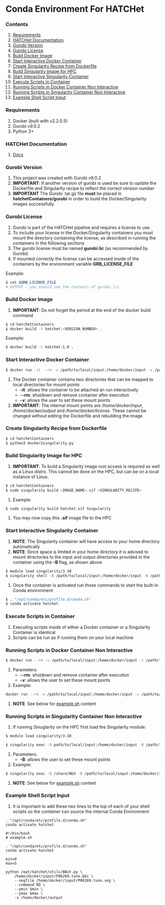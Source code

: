 # Conda Environment For HATCHet

### Contents 

1. [Requirements](#requirements)
1. [HATCHet Documentation](#hatchet-documentation)
1. [Gurobi Version](#gurobi-version)
1. [Gurobi License](#gurobi-license)
1. [Build Docker Image](#build-docker-image)
1. [Start Interactive Docker Container](#start-interactive-docker-container)
1. [Create Singularity Recipe from Dockerfile](#create-singularity-recipe-from-dockerfile)
1. [Build Singularity Image for HPC](#build-singularity-image-for-hpc)
1. [Start Interactive Singularity Container](#start-interactive-singularity-container)
1. [Execute Scripts in Container](#execute-scripts-in-container)
1. [Running Scripts in Docker Container Non Interactive](#running-scripts-in-docker-container-non-interactive)
1. [Running Scripts in Singularity Container Non Interactive](#running-scripts-in-singularity-container-non-interactive)
1. [Example Shell Script Input](#example-shell-script-input)

### Requirements

1. Docker (built with v2.2.0.5)
1. Gurobi v9.0.2
1. Python 3+

### HATCHet Documentation

1. [Docs](https://github.com/raphael-group/hatchet)

### Gurobi Version

1. This project was created with Gurobi v9.0.2
1. **IMPORTANT**: If another version of gurobi is used be sure to update the Dockerfile and Singularity recipe to reflect the correct version number
1. **IMPORTANT** The Gurobi .tar.gz file **must** be placed in **hatchetContainers/gurobi** in order to build the Docker/Singularity images successfully

### Gurobi License

1. Gurobi is part of the HATCHet pipeline and requires a license to use.
1. To include your license in the Docker/Singularity containers you must mount the directory containing the license, as described in running the containers in the following sections
1. The gurobi license must be named **gurobi.lic** (as recommended by Gurobi)
1. If mounted correctly the license can be accessed inside of the containers by the environment variable **GRB_LICENSE_FILE** 

Example:
```sh 
$ cat $GRB_LICENSE_FILE
# OUTPUT - you should see the contents of gurobi.lic
```

### Build Docker Image

1. **IMPORTANT**: Do not forget the period at the end of the docker build command

```sh 
$ cd hatchetContainers
$ docker build -t hatchet:<VERSION_NUMBER> .
```
Example:
```sh 
$ docker build -t hatchet:1.0 .
```

### Start Interactive Docker Container

```sh 
$ docker run -it --rm -v /path/to/local/input:/home/docker/input -v /path/to/local/output:/home/docker/output -v /path/to/local/license:/home/docker/license hatchet:<VERSION_NUMBER>
```
1. The Docker container contains two directories that can be mapped to local directories for mount points
	- **-it**: allows the container to be attached an run interactively
	- **--rm**: shutdown and remove container after execution
	- **-v**: allows the user to set these mount points 
1. **IMPORTANT**: The internal mount points are */home/docker/input*, */home/docker/output* and */home/docker/license*.  These cannot be changed without editing the Dockerfile and rebuilding the image

### Create Singularity Recipe from Dockerfile

```sh 
$ cd hatchetContainers
$ python3 docker2singularity.py 
```

### Build Singularity Image for HPC

1. **IMPORTANT**: To build a Singularity image root access is required as well as a Linux distro.  This cannot be done on the HPC, but can be on a local instance of Linux.
```sh
$ cd hatchetContainers
$ sudo singularity build <IMAGE_NAME>.sif <SINGULARITY_RECIPE>
```
1. Example:
```sh
$ sudo singularity build hatchet.sif Singularity
```
1. You may now copy this **.sif** image file to the HPC

### Start Interactive Singularity Container

1. **NOTE**: The Singularity container will have access to your home directory automatically
1. **NOTE**: Since space is limited in your home directory it is advised to mount directories to the input and output directories provided in the container using the **-B** flag, as shown above
```sh 
$ module load singularity/3.10
$ singularity shell -B /path/to/local/input:/home/docker/input -B /path/to/local/output:/home/docker/output -B /path/to/local/license:/home/docker/license hatchet.sif 
```
1. Once the container is activated run these commands to start the built-in Conda environment:
```sh 
$ . "/opt/conda/etc/profile.d/conda.sh"
$ conda activate hatchet
```

### Execute Scripts in Container

1. Executing scripts inside of either a Docker container or a Singularity Container is identical
1. Scripts can be run as if running them on your local machine

### Running Scripts in Docker Container Non Interactive

```sh 
$ docker run --rm -v /path/to/local/input:/home/docker/input -v /path/to/local/output:/home/docker/output -v /path/to/local/license:/home/docker/license hatchet:<VERSION_NUMBER> bash <SHELL_SCRIPT>
```
1. Parameters:
	- **--rm**: shutdown and remove container after execution
	- **-v**: allows the user to set these mount points 
1. Example:
```sh 
docker run --rm -v /path/to/local/input:/home/docker/input -v /path/to/local/output:/home/docker/output -v /path/to/local/license:/home/docker/license hatchet:1.0 bash /home/docker/input/example.sh
```
1. **NOTE**: See below for [example.sh](#example-shell-script-input) content

### Running Scripts in Singularity Container Non Interactive

1. If running Sinuglarity on the HPC first load the Singularity module:
```sh 
$ module load singularity/3.10
```

```sh 
$ singularity exec -B path/to/local/input:/home/docker/input -B /path/to/local/output:/home/docker/output -B /path/to/local/license:/home/docker/license <SINGULARITY_CONTAINER>.sif bash <SHELL_SCRIPT>
```
1. Parameters:
	- **-B**: allows the user to set these mount points 
1. Example:
```sh 
$ singularity exec -B /share/NGS -B /path/to/local/input:/home/docker/input -B /path/to/local/output:/home/docker/output -B /path/to/local/license:/home/docker/license hatchet.sif bash example.sh
```
1. **NOTE**: See below for [example.sh](#example-shell-script-input) content

### Example Shell Script Input

1.  It is important to add these two lines to the top of each of your shell scripts so the container can source the internal Conda Environment
```text 
. "/opt/conda/etc/profile.d/conda.sh"
conda activate hatchet
``` 

```text 
#!/bin/bash
# example.sh

. "/opt/conda/etc/profile.d/conda.sh"
conda activate hatchet

min=0
max=5

python /opt/hatchet/utils/BBot.py \
	/home/docker/input/P06269.tune.bbc \
	--segfile /home/docker/input/P06269.tune.seg \
	--command RD \
	--ymin $min \
	--ymax $max \
	-x /home/docker/output
```
